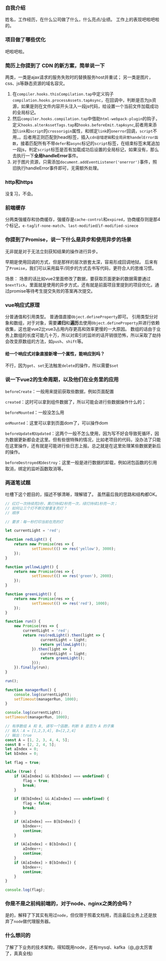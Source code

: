 
### 自我介绍
姓名，工作经历，在什么公司做了什么，什么亮点/业绩。
工作上的表现吧啦吧啦的。

### 项目做了哪些优化
吧啦吧啦。

### 简历上你提到了 CDN 的新方案，简单说一下
两类，一类是ajax请求的服务失败时的替换服务host并重试；
另一类是图片，css、js等静态资源的域名容灾。
1. 在`compiler.hooks.thisCompilation.tap`中定义钩子`compilation.hooks.processAssets.tapAsync`，在回调中，判断是否为js资源，如果是则在文件内容开头注入一段js代码，给设置一个当前文件加载成功的全局标记。
2. 然后`compiler.hooks.compilation.tap`中借助`html-webpack-plugin`的钩子，定义`hooks.alterAssetTags.tap`和`hooks.beforeEmit.tapAsync`,前者用来添加`link`和`script`的`crossorigin`属性，和绑定`link`的`onerror`回调，`script`不用，。后者用正则匹配到head标签，插入`cdn容错逻辑`和`全局异常handelError函数`，接着匹配所有不带`defer`和`async`标记的`script`标签，在结束标签末尾追加一段js，判定`script`标签是否有加载成功后设置的全局标记，如果没有，那么去执行一下**全局handleError**事件。
3. 对于图片资源，只需添加`document.addEventListener('onerror')`事件，照旧执行handleError事件即可，无需额外处理。

### http和https
没复习，不会。

### 前端缓存
分两类强缓存和协商缓存，强缓存是`cache-control`和`expired`，协商缓存则是那4个标记，`e-tag`/`if-none-match`、`last-modified`/`if-modified-sinece`

### 你提到了Promise，说一下什么是异步和使用异步的场景
无非就是对于无法立刻获知结果的操作进行异步。

早期是使用回调的方式，但是那样的层次嵌套太深，容易形成回调地狱。
后来有了`Promise`，我们可以采用扁平/同步的方式去书写代码，更符合人的思维习惯。

场景：
场景的话比如vue2里面修改了数据，要获取页面更新的数据需要通过`$nextTick`，里面就是使用的异步方式，还有就是前面项目里提到的项目优化，通过promise等待考生提交失败的答案再次提交。


### vue响应式原理
分普通值和引用类型。
普通值直接`Object.defineProperty`即可。
引用类型分对象和数组，对于对象，需要**递归**和**遍历**去使用`Object.defineProperty`并进行依赖收集，这也是vue2比vue3占用内存更高和效率更慢的一大原因。
数组的话由于业务上数组的长度可能几十万，所以对索引的监听的话开销很恐怖，所以采取了劫持会改变原数组的方法，如`push`、`shift`等。

#### 给一个响应式对象直接新增一个属性，能响应到吗？
不行，因为`get`、`set`无法触发`delete`的操作，所以需要`$set`

### 说一下vue2的生命周期，以及他们在业务里的应用
`beforeCreate`：一般用来提前获取些数据，例如页面配置

`created`：这时可以拿到组件数据了，所以可能会进行些数据操作什么的；

`beforeMounted`：一般没怎么用

`onMounted`：这里可以拿到页面dom了，可以操作dom

`beforeUpdate和Updated`：这两个一般不怎么使用，因为写不好会导致死循环，因为数据更新都会走这里。但有些很特殊的情况，比如老项目的代码，没办法了只能在这里操作，还有就是可能进行些日志上报。总之就是在这里处理某些数据更新后的操作。

`beforeDestroyed和destroy`：这里一般是进行数据的卸载，例如闭包函数的引用取消，绑定的监听函数取消等。

### 两道笔试题
吐槽下这个题目的，描述不够清晰，理解错了。
虽然最后我的思路和结构都OK。

```js
// 红灯一次持续亮3秒，黄灯持续2秒亮一次，绿灯持续1秒亮一次；
// 如何让三个灯不断交替重复亮灯？
// 顺序

// 要求：每一秒打印当前在亮的灯

let currentLight = 'red';

function redLight() {
	return new Promise(res => {
            setTimeout(() => res('yellow'), 3000);
	});
}

function yellowLight() {
	return new Promise(res => {
            setTimeout(() => res('green'), 2000);
	});
}

function greenLight() {
	return new Promise(res => {
            setTimeout(() => res('red'), 1000);
	});
}

function run() {
	new Promise(res => {
		currentLight = 'red';
		return res(redLight().then(light => {
			    currentLight = light;
			    return yellowLight();
            }).then(light => {
                currentLight = light;
                return greenLight();
            }));
    }).finally(run);
}

run();

function managerRun() {
    console.log(currentLight);
    setTimeout(managerRun, 1000);
}

console.log(currentLight);
setTimeout(managerRun, 1000);
```

```js
// 有序数组 A 和 B, 请写一个函数，判断 B 是否为 A 的子集
// 输入：A = [1,2,3,4], B=[2,2,4]
// 输出：true
const A = [1, 2, 3, 4, 4, 5];
const B = [2, 2, 4, 5];
let aIndex = 0;
let bIndex = 0;

let flag = true;

while (true) {
	if (A[aIndex] && B[bIndex] === undefined) {
		flag = true;
		break;
	}

	if (B[bIndex] && A[aIndex] === undefined) {
		flag = false;
		break;
	}

	if (A[aIndex] === B[bIndex]) {
		bIndex++;
		continue;
	}

	if (A[aIndex] < B[bIndex]) {
		aIndex++;
		continue;
	}
	if (A[aIndex] > B[bIndex]) {
		bIndex++;
		continue;
	}
}

console.log(flag);
```

### 你是不是之前纯前端的，对于node、nginx之类的会吗？
是的，解释了下其实有用过`node`，但仅限于照着文档用，而且最后业务上还是放弃了`node`做代理服务器。


### 什么想问的
了解了下业务的技术架构，得知既用node，还有mysql、kafka（@_@太厉害了，真真全栈)
